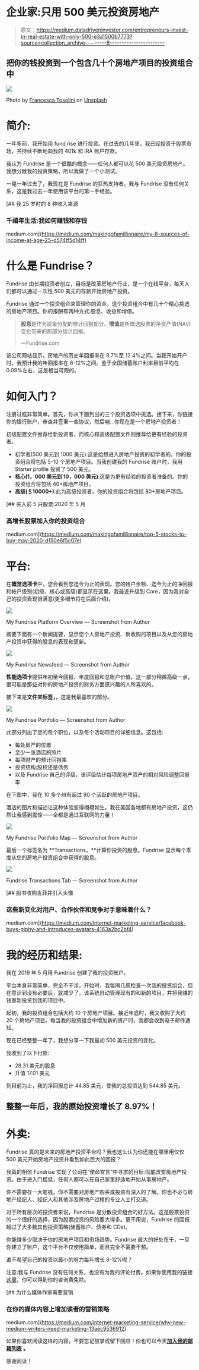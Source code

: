 # 企业家:只用 500 美元投资房地产

> 原文：<https://medium.datadriveninvestor.com/entrepreneurs-invest-in-real-estate-with-only-500-e3a1500b7773?source=collection_archive---------8----------------------->

## 把你的钱投资到一个包含几十个房地产项目的投资组合中

![](img/75868082401994851fa7362939f566b6.png)

Photo by [Francesca Tosolini](https://unsplash.com/@fromitaly?utm_source=unsplash&utm_medium=referral&utm_content=creditCopyText) on [Unsplash](https://unsplash.com/s/photos/real-estate?utm_source=unsplash&utm_medium=referral&utm_content=creditCopyText)

# 简介:

一年多前，我开始用 fund rise 进行投资。在过去的几年里，我已经投资于股票市场，并持续不断地向我的 401k 和 IRA 账户存款。

我认为 Fundrise 是一个很酷的概念——任何人都可以花 500 美元投资房地产。我想分散我的投资策略，所以我做了一个小测试。

一晃一年过去了，我现在是 Fundrise 的狂热支持者。我与 Fundrise 没有任何关系，这是我过去一年使用该平台的第一手经验。

[](https://medium.com/makingofamillionaire/my-8-sources-of-income-at-age-25-d574ff5d14ff) [## 我 25 岁时的 8 种收入来源

### 千禧年生活:我如何赚钱和存钱

medium.com](https://medium.com/makingofamillionaire/my-8-sources-of-income-at-age-25-d574ff5d14ff) 

# 什么是 Fundrise？

Fundrise 由长期投资者创立，目标是改革房地产行业，是一个在线平台，每天人们都可以通过一次性 500 美元的存款开始房地产投资。

Fundrise 通过一个投资组合来管理你的资金，这个投资组合中有几十个精心挑选的房地产项目。你的报酬有两种方式:股息、收益和增值。

> **股息**是作为现金分配的预计回报部分。**增值**是所赠送股票的净资产值(NAV)变化带来的那部分估计回报。
> 
> —Fundrise.com

该公司网站显示，房地产的历史年回报率在 8.7%至 12.4%之间。当我开始开户时，我预计我的年回报率在 8-12%之间。鉴于全国储蓄账户利率目前平均在 0.09%左右，这是相当可观的。

# 如何入门？

注册过程非常简单。首先，你从下面列出的三个投资选项中挑选。接下来，你链接你的银行账户，审查并签署一些协议，然后嘣…你现在是一个房地产投资者！

初级配置文件推荐给新投资者，而核心和高级配置文件则推荐给更有经验的投资者。

*   初学者(500 美元到 1000 美元):这是给想进入房地产投资的初学者的。你的投资组合将包括 5-10 个房地产项目。当我创建我的 Fundrise 账户时，我用 Starter profile 投资了 500 美元。
*   **核心(1，000 美元到 10，000 美元)**:这是为更有经验的投资者准备的。你的投资组合将包括 40+房地产项目。
*   **高级(＄10000+)**:此为高级投资者。你的投资组合将包括 80+房地产项目。

[](https://medium.com/makingofamillionaire/top-5-stocks-to-buy-may-2020-d150e6f5c07e) [## 买入前 5 只股票:2020 年 5 月

### 高增长股票加入你的投资组合

medium.com](https://medium.com/makingofamillionaire/top-5-stocks-to-buy-may-2020-d150e6f5c07e) 

# **平台:**

在**概览选项卡**中，您会看到您迄今为止的表现。您的帐户余额、迄今为止的净回报和帐户级别(初级、核心或高级)都显示在这里。我最近升级到 Core，因为我对自己的投资表现很满意(更多细节将在后面介绍)。

![](img/83699b81fcec7f6ce5fcf94283a49b4a.png)

My Fundrise Platform Overview — Screenshot from Author

摘要下面有一个新闻提要，显示您个人房地产投资、新收购的项目以及从您的房地产投资中获得的股息的表现和更新。

![](img/77ea7ec5ed7f9794d7d4da7e8a58570a.png)

My Fundrise Newsfeed — Screenshot from Author

**性能选项卡**提供年初至今回报、年度回报和总账户价值。这一部分稍微高级一点，很可能是那些对你的房地产投资的财务方面感兴趣的人所喜欢的。

接下来是**文件夹标签，**，这是我最喜欢的部分。

![](img/2d3c0fd9b27bf61ed96a018611e356c9.png)

My Fundrise Portfolio — Screenshot from Author

此部分列出了您的每个职位，以及每个活动项目的详细信息。这包括:

*   每处房产的位置
*   至少一张酒店的照片
*   每项财产的预计回报率
*   投资结构:股权还是债务
*   以及 Fundrise 自己的评级，该评级估计每项房地产资产的相对风险调整回报率

在下图中，我在 10 多个州有超过 90 个活跃的房地产项目。

酒店的图片和描述让这种体验变得栩栩如生。我在美国各地都有房地产投资，这仍然让我感到震惊——全都是通过互联网的力量！

![](img/d7117520ee7a868b55885990071bb4eb.png)

My Fundrise Portfolio Map — Screenshot from Author

最后一个标签名为 **Transactions，**计算你投资的股息。Fundrise 显示每个季度从您的房地产投资组合中获得的股息。

![](img/c8f3a195c4cf2656100982547c1baa1b.png)

Fundrise Transactions Tab — Screenshot from Author

[](https://medium.com/internet-marketing-service/facebook-buys-giphy-and-introduces-avatars-4163a2bc2bf4) [## 脸书收购吉菲并引入头像

### 这些新变化对用户、合作伙伴和竞争对手意味着什么？

medium.com](https://medium.com/internet-marketing-service/facebook-buys-giphy-and-introduces-avatars-4163a2bc2bf4) 

# 我的经历和结果:

我在 2019 年 5 月用 Fundrise 创建了我的投资账户。

平台本身非常简单，完全不干涉。开始时，我每隔几周检查一次我的投资组合，但在意识到没有必要后，就减少了。该系统自动管理现有的和新的项目，并将我赚的钱重新投资到我的项目中。

起初，我的投资组合包括大约 10 个房地产项目。接近年底时，我又收购了大约 20 个房地产项目。每当我的投资组合中增加新的资产时，我都会收到电子邮件通知。

现在已经整整一年了，我想分享一下我最初 500 美元投资的变化。

我收到了以下付款:

*   28.31 美元的股息
*   升值 17.01 美元

到目前为止，我的净回报总计 44.85 美元，使我的总投资达到 544.85 美元。

## **整整一年后，我的原始投资增长了 8.97%！**

# 外卖:

Fundrise 真的是未来的房地产投资平台吗？我也这么认为你还能在哪里用仅仅 500 美元开始房地产投资并看到如此巨大的回报？

我真的相信 Fundrise 实现了公司在“使命宣言”中寻求的目标:彻底改变房地产投资。由于进入门槛低，任何人都可以在自己家里舒适地开始从事房地产。

你不需要存一大笔钱。你不需要对房地产购买或投资有深入的了解。你也不必与房地产经纪人、经纪人和其他涉及房地产过程的专业人士打交道。

对于所有层次的投资者来说，Fundrise 是分散投资组合的好方法。这是股票投资的一个很好的选择，因为股票投资的风险要大得多。更不用说，Fundrise 的回报超过了大多数其他投资策略(储蓄账户、债券和 CDs)。

你能赚多少取决于你的房地产项目和市场趋势。Fundrise 最大的好处在于，一旦你建立了账户，这个平台不仅使用简单，而且完全不需要干预。

谁不希望自己的投资以最小的努力每年增长 8-12%呢？

注意:我与 Fundrise 没有任何关系，也没有为我的评论付费。如果你使用我的链接[这里](http://fundrise.com/r/dj0jrq)，你可以得到你的咨询费免除。

[](https://medium.com/internet-marketing-service/why-new-medium-writers-need-marketing-13aec9536912) [## 为什么媒体作家需要营销

### 在你的媒体内容上增加读者的营销策略

medium.com](https://medium.com/internet-marketing-service/why-new-medium-writers-need-marketing-13aec9536912) 

如果你喜欢阅读这样的内容，不要忘记鼓掌或留下回应！你也可以今天[**加入我的邮箱列表**](https://docs.google.com/forms/u/1/d/e/1FAIpQLSezNt4o2S_v52T-kytvIsQgEuMi5CJpKSrOsIVP1lUQlqPKWw/viewform) **。**

感谢阅读！